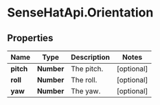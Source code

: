 # SenseHatApi.Orientation

## Properties
Name | Type | Description | Notes
------------ | ------------- | ------------- | -------------
**pitch** | **Number** | The pitch. | [optional] 
**roll** | **Number** | The roll. | [optional] 
**yaw** | **Number** | The yaw. | [optional] 


